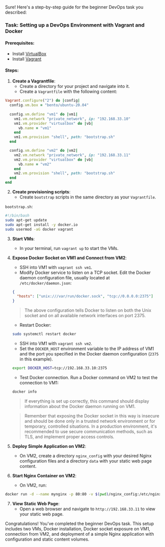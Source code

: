 Sure! Here's a step-by-step guide for the beginner DevOps task you described:

### Task: Setting up a DevOps Environment with Vagrant and Docker

#### Prerequisites:
- Install [VirtualBox](https://www.virtualbox.org/)
- Install [Vagrant](https://www.vagrantup.com/)

#### Steps:

1. **Create a Vagrantfile**:
   - Create a directory for your project and navigate into it.
   - Create a `Vagrantfile` with the following content:

```ruby
Vagrant.configure("2") do |config|
  config.vm.box = "bento/ubuntu-20.04"
  
  config.vm.define "vm1" do |vm1|
    vm1.vm.network "private_network", ip: "192.168.33.10"
    vm1.vm.provider "virtualbox" do |vb|
      vb.name = "vm1"
    end
    vm1.vm.provision "shell", path: "bootstrap.sh"
  end

  config.vm.define "vm2" do |vm2|
    vm2.vm.network "private_network", ip: "192.168.33.11"
    vm2.vm.provider "virtualbox" do |vb|
      vb.name = "vm2"
    end
    vm2.vm.provision "shell", path: "bootstrap.sh"
  end
end
```

2. **Create provisioning scripts**:
   - Create `bootstrap` scripts in the same directory as your `Vagrantfile`.

`bootstrap.sh`:
```bash
#!/bin/bash
sudo apt-get update
sudo apt-get install -y docker.io
sudo usermod -aG docker vagrant
```

3. **Start VMs**:
   - In your terminal, run `vagrant up` to start the VMs.

4. **Expose Docker Socket on VM1 and Connect from VM2**:
   - SSH into VM1 with `vagrant ssh vm1`.
   - Modify Docker service to listen on a TCP socket. Edit the Docker daemon configuration file, usually located at `/etc/docker/daemon.json`:

   ```json
   {
     "hosts": ["unix:///var/run/docker.sock", "tcp://0.0.0.0:2375"]
   }
   ```

   > The above configuration tells Docker to listen on both the Unix socket and on all available network interfaces on port 2375.

   - Restart Docker:

   ```bash
   sudo systemctl restart docker
   ```

   - SSH into VM1 with `vagrant ssh vm2`.
   - Set the `DOCKER_HOST` environment variable to the IP address of VM1 and the port you specified in the Docker daemon configuration (`2375` in this example).

   ```bash
   export DOCKER_HOST=tcp://192.168.33.10:2375
   ```

   - Test Docker connection. Run a Docker command on VM2 to test the connection to VM1:

   ```bash
   docker info
   ```

   > If everything is set up correctly, this command should display information about the Docker daemon running on VM1.

   > Remember that exposing the Docker socket in this way is insecure and should be done only in a trusted network environment or for temporary, controlled situations. In a production environment, it's recommended to use secure communication methods, such as TLS, and implement proper access controls.

5. **Deploy Simple Application on VM2**:
   - On VM2, create a directory `nginx_config` with your desired Nginx configuration files and a directory `data` with your static web page content.

6. **Start Nginx Container on VM2**:
   - On VM2, run:

```bash
docker run -d --name mynginx -p 80:80 -v $(pwd)/nginx_config:/etc/nginx/conf.d -v $(pwd)/data:/usr/share/nginx/html nginx
```

7. **View Static Web Page**:
   - Open a web browser and navigate to `http://192.168.33.11` to view your static web page.

Congratulations! You've completed the beginner DevOps task. This setup includes two VMs, Docker installation, Docker socket exposure on VM1, connection from VM2, and deployment of a simple Nginx application with configuration and static content volumes.